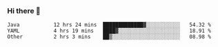 ### Hi there 👋

<!--
**urzz/urzz** is a ✨ _special_ ✨ repository because its `README.md` (this file) appears on your GitHub profile.

Here are some ideas to get you started:

- 🔭 I’m currently working on ...
- 🌱 I’m currently learning ...
- 👯 I’m looking to collaborate on ...
- 🤔 I’m looking for help with ...
- 💬 Ask me about ...
- 📫 How to reach me: ...
- 😄 Pronouns: ...
- ⚡ Fun fact: ...
-->

<!--START_SECTION:waka-->

```text
Java           12 hrs 24 mins  █████████████▓░░░░░░░░░░░   54.32 %
YAML           4 hrs 19 mins   ████▓░░░░░░░░░░░░░░░░░░░░   18.91 %
Other          2 hrs 3 mins    ██▒░░░░░░░░░░░░░░░░░░░░░░   08.98 %
```

<!--END_SECTION:waka-->
